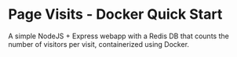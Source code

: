 # Page Visits - Docker Quick Start
A simple NodeJS + Express webapp with a Redis DB that counts the number of visitors per visit, containerized using Docker.
